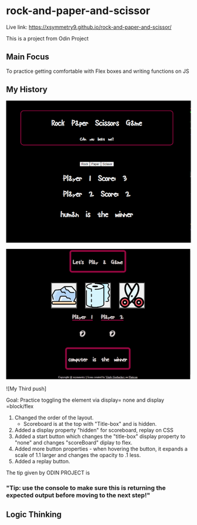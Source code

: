 # rock-and-paper-and-scissor 
Live link: https://xsymmetry9.github.io/rock-and-paper-and-scissor/

This is a project from Odin Project

## Main Focus

To practice getting comfortable with Flex boxes and writing functions on JS

## My History

![My first post](./history/RockPaperScissorsGame.png)

![My  second push](./history/rockpaperscissorsgame-v2.png)

![My Third push]

Goal: Practice toggling the element via display= none and display =block/flex

1. Changed the order of the layout.
    - Scoreboard is at the top with "Title-box" and is hidden.
2. Added a display property "hidden" for scoreboard, replay on CSS
3. Added a start button which changes the "title-box" display property to "none" and changes "scoreBoard" diplay to flex.
4. Added more button properties - when hovering the button, it expands a scale of 1.1 larger and changes the opacity to .1 less.
5. Added a replay button.  


The tip given by ODIN PROJECT is 

### "Tip: use the console to make sure this is returning the expected output before moving to the next step!"


## Logic Thinking

